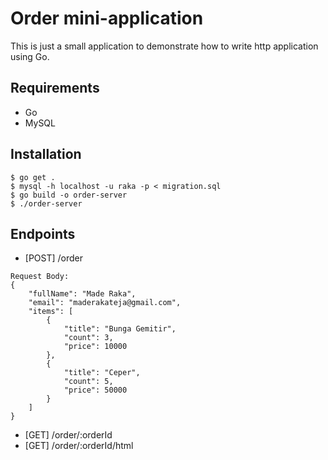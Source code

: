 # Order mini-application
This is just a small application to demonstrate how to write http application using Go.

## Requirements
- Go
- MySQL

## Installation
```
$ go get .
$ mysql -h localhost -u raka -p < migration.sql
$ go build -o order-server
$ ./order-server
```

## Endpoints
- [POST]    /order
```
Request Body:
{
    "fullName": "Made Raka",
    "email": "maderakateja@gmail.com",
    "items": [
        {
            "title": "Bunga Gemitir",
            "count": 3,
            "price": 10000
        },
        {
            "title": "Ceper",
            "count": 5,
            "price": 50000
        }
    ]
}
```
- [GET]     /order/:orderId
- [GET]     /order/:orderId/html
